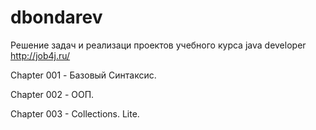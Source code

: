 # dbondarev

Решение задач и реализаци проектов учебного курса java developer
http://job4j.ru/

Chapter 001 - Базовый Синтаксис.

Chapter 002 - ООП.

Chapter 003 - Collections. Lite.


